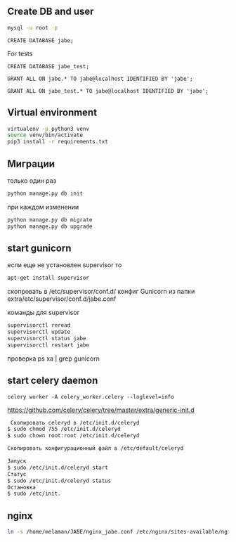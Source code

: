 ## Create DB and user

```bash
mysql -u root -p
```

```mysql
CREATE DATABASE jabe;
```
For tests
```mysql
CREATE DATABASE jabe_test;
```

```mysql
GRANT ALL ON jabe.* TO jabe@localhost IDENTIFIED BY 'jabe';
```

```mysql
GRANT ALL ON jabe_test.* TO jabe@localhost IDENTIFIED BY 'jabe';
```

## Virtual environment 
```bash
virtualenv -p python3 venv
source venv/bin/activate
pip3 install -r requirements.txt
```


## Миграции

только один раз
```bash
python manage.py db init
```

при каждом изменении
```bash
python manage.py db migrate
python manage.py db upgrade
```

## start gunicorn
если еще не установлен supervisor то
```bash
apt-get install supervisor
```
скопровать в /etc/supervisor/conf.d/
конфиг Gunicorn из папки extra/etc/supervisor/conf.d/jabe.conf

команды для supervisor
```bash
supervisorctl reread
supervisorctl update
supervisorctl status jabe
supervisorctl restart jabe
```
проверка
ps xa | grep gunicorn



## start celery daemon

```
celery worker -A celery_worker.celery --loglevel=info
```
https://github.com/celery/celery/tree/master/extra/generic-init.d

```bash
 Скопировать celeryd в /etc/init.d/celeryd
$ sudo chmod 755 /etc/init.d/celeryd
$ sudo chown root:root /etc/init.d/celeryd

Скопировать конфигурационный файл в /etc/default/celeryd

Запуск
$ sudo /etc/init.d/celeryd start
Статус
$ sudo /etc/init.d/celeryd status
Остановка
$ sudo /etc/init.
```
## nginx

```bash
ln -s /home/melaman/JABE/nginx_jabe.conf /etc/nginx/sites-available/nginx_jabe.conf